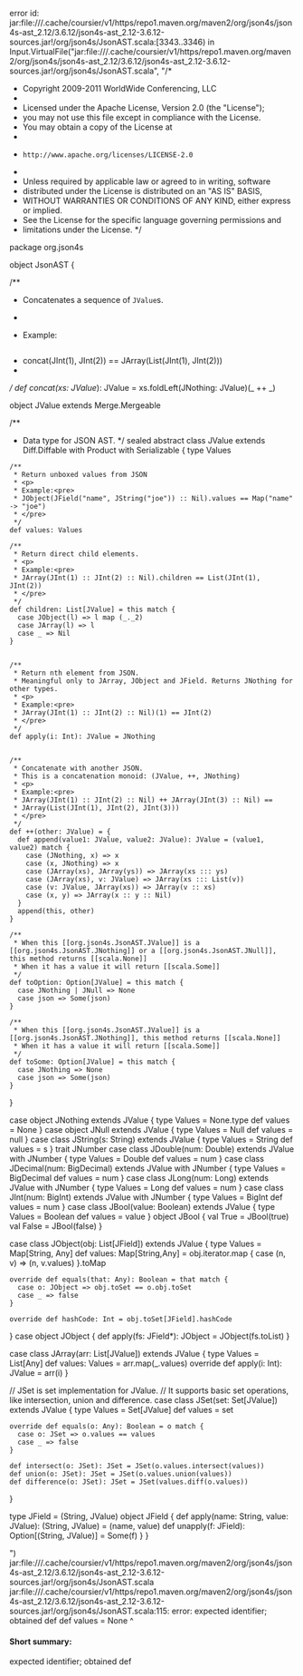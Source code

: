 error id: jar:file://<HOME>/.cache/coursier/v1/https/repo1.maven.org/maven2/org/json4s/json4s-ast_2.12/3.6.12/json4s-ast_2.12-3.6.12-sources.jar!/org/json4s/JsonAST.scala:[3343..3346) in Input.VirtualFile("jar:file://<HOME>/.cache/coursier/v1/https/repo1.maven.org/maven2/org/json4s/json4s-ast_2.12/3.6.12/json4s-ast_2.12-3.6.12-sources.jar!/org/json4s/JsonAST.scala", "/*
 * Copyright 2009-2011 WorldWide Conferencing, LLC
 *
 * Licensed under the Apache License, Version 2.0 (the "License");
 * you may not use this file except in compliance with the License.
 * You may obtain a copy of the License at
 *
 *     http://www.apache.org/licenses/LICENSE-2.0
 *
 * Unless required by applicable law or agreed to in writing, software
 * distributed under the License is distributed on an "AS IS" BASIS,
 * WITHOUT WARRANTIES OR CONDITIONS OF ANY KIND, either express or implied.
 * See the License for the specific language governing permissions and
 * limitations under the License.
 */

package org.json4s

object JsonAST {

  /**
   * Concatenates a sequence of <code>JValue</code>s.
   * <p>
   * Example:<pre>
   * concat(JInt(1), JInt(2)) == JArray(List(JInt(1), JInt(2)))
   * </pre>
   */
  def concat(xs: JValue*): JValue = xs.foldLeft(JNothing: JValue)(_ ++ _)

  object JValue extends Merge.Mergeable

  /**
   * Data type for JSON AST.
   */
  sealed abstract class JValue extends Diff.Diffable with Product with Serializable {
    type Values


    /**
     * Return unboxed values from JSON
     * <p>
     * Example:<pre>
     * JObject(JField("name", JString("joe")) :: Nil).values == Map("name" -> "joe")
     * </pre>
     */
    def values: Values

    /**
     * Return direct child elements.
     * <p>
     * Example:<pre>
     * JArray(JInt(1) :: JInt(2) :: Nil).children == List(JInt(1), JInt(2))
     * </pre>
     */
    def children: List[JValue] = this match {
      case JObject(l) => l map (_._2)
      case JArray(l) => l
      case _ => Nil
    }


    /**
     * Return nth element from JSON.
     * Meaningful only to JArray, JObject and JField. Returns JNothing for other types.
     * <p>
     * Example:<pre>
     * JArray(JInt(1) :: JInt(2) :: Nil)(1) == JInt(2)
     * </pre>
     */
    def apply(i: Int): JValue = JNothing


    /**
     * Concatenate with another JSON.
     * This is a concatenation monoid: (JValue, ++, JNothing)
     * <p>
     * Example:<pre>
     * JArray(JInt(1) :: JInt(2) :: Nil) ++ JArray(JInt(3) :: Nil) ==
     * JArray(List(JInt(1), JInt(2), JInt(3)))
     * </pre>
     */
    def ++(other: JValue) = {
      def append(value1: JValue, value2: JValue): JValue = (value1, value2) match {
        case (JNothing, x) => x
        case (x, JNothing) => x
        case (JArray(xs), JArray(ys)) => JArray(xs ::: ys)
        case (JArray(xs), v: JValue) => JArray(xs ::: List(v))
        case (v: JValue, JArray(xs)) => JArray(v :: xs)
        case (x, y) => JArray(x :: y :: Nil)
      }
      append(this, other)
    }

    /**
     * When this [[org.json4s.JsonAST.JValue]] is a [[org.json4s.JsonAST.JNothing]] or a [[org.json4s.JsonAST.JNull]], this method returns [[scala.None]]
     * When it has a value it will return [[scala.Some]]
     */
    def toOption: Option[JValue] = this match {
      case JNothing | JNull => None
      case json => Some(json)
    }

    /**
     * When this [[org.json4s.JsonAST.JValue]] is a [[org.json4s.JsonAST.JNothing]], this method returns [[scala.None]]
     * When it has a value it will return [[scala.Some]]
     */
    def toSome: Option[JValue] = this match {
      case JNothing => None
      case json => Some(json)
    }
  }

  case object JNothing extends JValue {
    type Values = None.type
    def values = None
  }
  case object JNull extends JValue {
    type Values = Null
    def values = null
  }
  case class JString(s: String) extends JValue {
    type Values = String
    def values = s
  }
  trait JNumber
  case class JDouble(num: Double) extends JValue with JNumber {
    type Values = Double
    def values = num
  }
  case class JDecimal(num: BigDecimal) extends JValue with JNumber {
    type Values = BigDecimal
    def values = num
  }
  case class JLong(num: Long) extends JValue with JNumber {
    type Values = Long
    def values = num
  }
  case class JInt(num: BigInt) extends JValue with JNumber {
    type Values = BigInt
    def values = num
  }
  case class JBool(value: Boolean) extends JValue {
    type Values = Boolean
    def values = value
  }
  object JBool {
    val True = JBool(true)
    val False = JBool(false)
  }

  case class JObject(obj: List[JField]) extends JValue {
    type Values = Map[String, Any]
    def values: Map[String,Any] = obj.iterator.map { case (n, v) => (n, v.values) }.toMap

    override def equals(that: Any): Boolean = that match {
      case o: JObject => obj.toSet == o.obj.toSet
      case _ => false
    }

    override def hashCode: Int = obj.toSet[JField].hashCode
  }
  case object JObject {
    def apply(fs: JField*): JObject = JObject(fs.toList)
  }

  case class JArray(arr: List[JValue]) extends JValue {
    type Values = List[Any]
    def values: Values = arr.map(_.values)
    override def apply(i: Int): JValue = arr(i)
  }

  // JSet is set implementation for JValue.
  // It supports basic set operations, like intersection, union and difference.
  case class JSet(set: Set[JValue]) extends JValue {
    type Values = Set[JValue]
    def values = set

    override def equals(o: Any): Boolean = o match {
      case o: JSet => o.values == values
      case _ => false
    }

    def intersect(o: JSet): JSet = JSet(o.values.intersect(values))
    def union(o: JSet): JSet = JSet(o.values.union(values))
    def difference(o: JSet): JSet = JSet(values.diff(o.values))

  }

  type JField = (String, JValue)
  object JField {
    def apply(name: String, value: JValue): (String, JValue) = (name, value)
    def unapply(f: JField): Option[(String, JValue)] = Some(f)
  }
}

")
jar:file://<HOME>/.cache/coursier/v1/https/repo1.maven.org/maven2/org/json4s/json4s-ast_2.12/3.6.12/json4s-ast_2.12-3.6.12-sources.jar!/org/json4s/JsonAST.scala
jar:file://<HOME>/.cache/coursier/v1/https/repo1.maven.org/maven2/org/json4s/json4s-ast_2.12/3.6.12/json4s-ast_2.12-3.6.12-sources.jar!/org/json4s/JsonAST.scala:115: error: expected identifier; obtained def
    def values = None
    ^
#### Short summary: 

expected identifier; obtained def